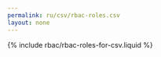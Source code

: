 ```yaml
---
permalink: ru/csv/rbac-roles.csv
layout: none
---
```


{% include rbac/rbac-roles-for-csv.liquid %}
